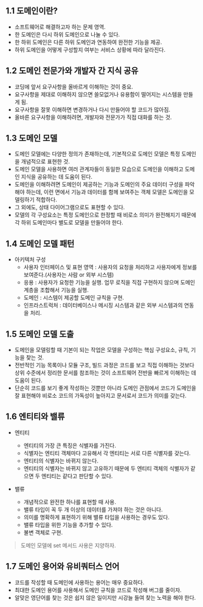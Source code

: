 ## 1.1 도메인이란?

- 소프트웨어로 해결하고자 하는 문제 영역.
- 한 도메인은 다시 하위 도메인으로 나눌 수 있다.
- 한 하위 도메인은 다른 하위 도메인과 연동하여 완전한 기능을 제공.
- 하위 도메인을 어떻게 구성할지 여부는 서비스 상황에 따라 달라진다.

## 1.2 도메인 전문가와 개발자 간 지식 공유

- 코딩에 앞서 요구사항을 올바르게 이해하는 것이 중요.
- 요구사항을 제대로 이해하지 않으면 쓸모없거나 유용함이 떨어지는 시스템을 만들게 됨.
- 요구사항을 잘못 이해하면 변경하거나 다시 만들어야 할 코드가 많아짐.
- 올바른 요구사항을 이해하려면, 개발자와 전문가가 직접 대화를 하는 것.

## 1.3 도메인 모델

- 도메인 모델에는 다양한 정의가 존재하는데, 기본적으로 도메인 모델은 특정 도메인을 개념적으로 표현한 것.
- 도메인 모델을 사용하면 여러 관계자들이 동일한 모습으로 도메인을 이해하고 도메인 지식을 공유하는 데 도움이 된다.
- 도메인을 이해하려면 도메인이 제공하는 기능과 도메인의 주요 데이터 구성을 파악해야 하는데, 이런 면에서 기능과 데이터를 함께 보여주는 객체 모델은 도메인을 모델링하기 적합하다.
- 그 외에도, 상태 다이어그램으로도 표현할 수 있다.
- 모델의 각 구성요소는 특정 도메인으로 한정할 때 비로소 의미가 완전해지기 때문에 각 하위 도메인마다 별도로 모델을 만들어야 한다.

## 1.4 도메인 모델 패턴

- 아키텍처 구성
    - 사용자 인터페이스 및 표현 영역 : 사용자의 요청을 처리하고 사용자에게 정보를 보여준다.(사용자는 사람 or 외부 시스템)
    - 응용 : 사용자가 요청한 기능을 실행. 업무 로직을 직접 구현하지 않으며 도메인 계층을 조합해서 기능을 실행.
    - 도메인 : 시스템이 제공할 도메인 규칙을 구현.
    - 인프라스트럭처 : 데이터베이스나 메시징 시스템과 같은 외부 시스템과의 연동을 처리.

## 1.5 도메인 모델 도출

- 도메인을 모델링할 때 기본이 되는 작업은 모델을 구성하는 핵심 구성요소, 규칙, 기능을 찾는 것.
- 전반적인 기능 목록이나 모듈 구조, 빌드 과정은 코드를 보고 직접 이해하는 것보다 상위 수준에서 정리한 문서를 참조하는 것이 소프트웨어 전반을 빠르게 이해하는 데 도움이 된다.
- 단순히 코드를 보기 좋게 작성하는 것뿐만 아니라 도메인 관점에서 코드가 도메인을 잘 표현해야 비로소 코드의 가독성이 높아지고 문서로서 코드가 의미를 갖는다.

## 1.6 엔티티와 밸류

- 엔티티
    - 엔티티의 가장 큰 특징은 식별자를 가진다.
    - 식별자는 엔티티 객체마다 고유해서 각 엔티티는 서로 다른 식별자를 갖는다.
    - 엔티티의 식별자는 바뀌지 않는다. 
    - 엔티티의 식별자는 바뀌지 않고 고유하기 때문에 두 엔티티 객체의 식별자가 같으면 두 엔티티는 같다고 판단할 수 있다.

- 밸류
    - 개념적으로 완전한 하나를 표현할 때 사용.
    - 밸류 타입이 꼭 두 개 이상의 데이터를 가져야 하는 것은 아니다.
    - 의미를 명확하게 표현하기 위해 밸류 타입을 사용하는 경우도 있다.
    - 밸류 타입을 위한 기능을 추가할 수 있다.
    - 불변 객체로 구현.

> 도메인 모델에 set 메서드 사용은 지양하자.

## 1.7 도메인 용어와 유비쿼터스 언어

- 코드를 작성할 때 도메인에 사용하는 용어는 매우 중요하다.
- 최대한 도메인 용어를 사용해서 도메인 규칙을 코드로 작성해 버그를 줄이자.
- 알맞은 영단어를 찾는 것은 쉽지 않은 일이지만 시강늘 들여 찾는 노력을 해야 한다.